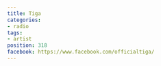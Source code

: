 ```yaml
---
title: Tiga
categories:
- radio
tags:
- artist
position: 318
facebook: https://www.facebook.com/officialtiga/
---
```



